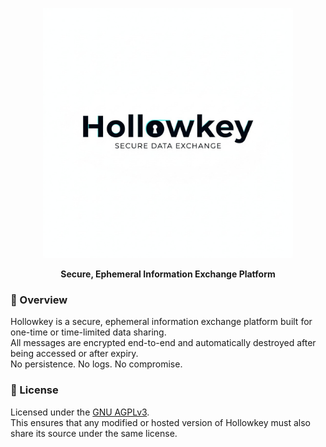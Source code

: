 <p align="center">
  <img src="asset/hollowkey-logo.jpg" alt="Hollowkey Logo" width="400"/>
</p>

<p align="center"><b>Secure, Ephemeral Information Exchange Platform</b></p>


### 🔐 Overview
Hollowkey is a secure, ephemeral information exchange platform built for one-time or time-limited data sharing.  
All messages are encrypted end-to-end and automatically destroyed after being accessed or after expiry.  
No persistence. No logs. No compromise.


### 🧾 License
Licensed under the [GNU AGPLv3](https://choosealicense.com/licenses/agpl-3.0/).  
This ensures that any modified or hosted version of Hollowkey must also share its source under the same license.
